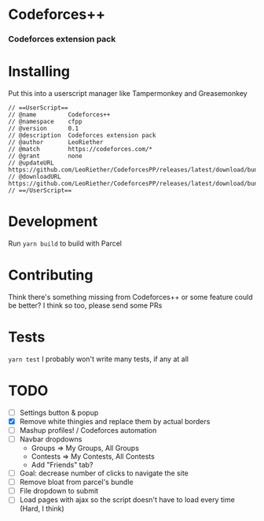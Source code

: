 # Codeforces++
### Codeforces extension pack

# Installing
Put this into a userscript manager like Tampermonkey and Greasemonkey
```
// ==UserScript==
// @name         Codeforces++
// @namespace    cfpp
// @version      0.1
// @description  Codeforces extension pack
// @author       LeoRiether
// @match        https://codeforces.com/*
// @grant        none
// @updateURL    https://github.com/LeoRiether/CodeforcesPP/releases/latest/download/bundle.js
// @downloadURL  https://github.com/LeoRiether/CodeforcesPP/releases/latest/download/bundle.js
// ==/UserScript==
```

# Development
Run `yarn build` to build with Parcel

# Contributing
Think there's something missing from Codeforces++ or some feature could be better? I think so too, please send some PRs

# Tests
`yarn test`
I probably won't write many tests, if any at all

# TODO
+ [ ] Settings button & popup
+ [x] Remove white thingies and replace them by actual borders
+ [ ] Mashup profiles! / Codeforces automation
+ [ ] Navbar dropdowns
    + Groups => My Groups, All Groups
    + Contests => My Contests, All Contests
    + Add "Friends" tab?
+ [ ] Goal: decrease number of clicks to navigate the site
+ [ ] Remove bloat from parcel's bundle
+ [ ] File dropdown to submit
+ [ ] Load pages with ajax so the script doesn't have to load every time (Hard, I think)